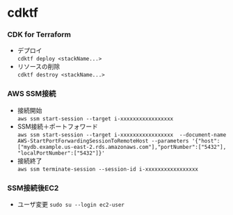 # cdktf

### CDK for Terraform

- デプロイ  
`cdktf deploy <stackName...>`  
- リソースの削除  
`cdktf destroy <stackName...>`  

### AWS SSM接続

- 接続開始  
`aws ssm start-session --target i-xxxxxxxxxxxxxxxxx`  
- SSM接続＋ポートフォワード  
`aws ssm start-session --target i-xxxxxxxxxxxxxxxxx  --document-name AWS-StartPortForwardingSessionToRemoteHost --parameters '{"host":["mydb.example.us-east-2.rds.amazonaws.com"],"portNumber":["5432"], "localPortNumber":["5432"]}'`  
- 接続終了  
`aws ssm terminate-session --session-id i-xxxxxxxxxxxxxxxxx`  

### SSM接続後EC2

- ユーザ変更
`sudo su --login ec2-user`